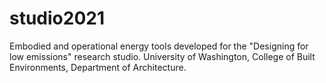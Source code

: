 # studio2021

Embodied and operational energy tools developed for the "Designing for low emissions" research studio. University of Washington, College of Built Environments, Department of Architecture.
